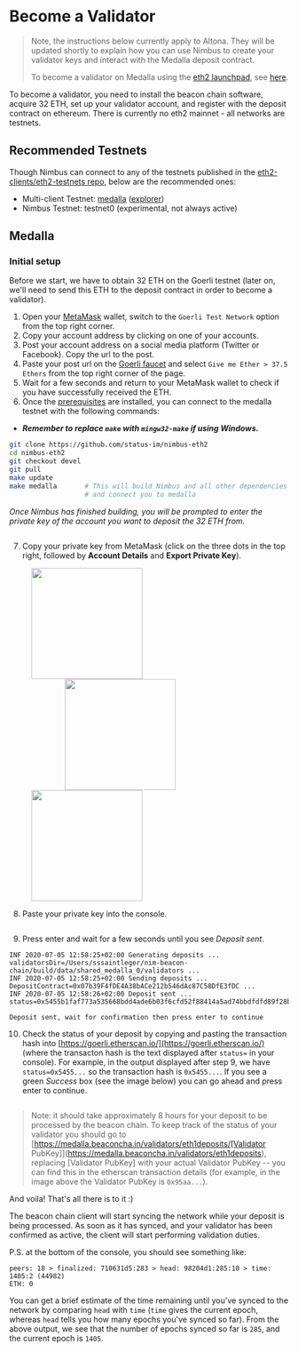 # Become a Validator

> Note, the instructions below currently apply to Altona. They will be updated shortly to explain how you can use Nimbus to create your validator keys and interact with the Medalla deposit contract.
>
> To become a validator on Medalla using the [eth2 launchpad](https://medalla.launchpad.ethereum.org/), see [here](./medalla.md).


To become a validator, you need to install the beacon chain software, acquire 32 ETH, set up your validator account, and register with the deposit contract on ethereum.
There is currently no eth2 mainnet - all networks are testnets.

## Recommended Testnets

Though Nimbus can connect to any of the testnets published in the [eth2-clients/eth2-testnets repo](https://github.com/eth2-clients/eth2-testnets/tree/master/nimbus), below are the recommended ones:

- Multi-client Testnet: [medalla](https://github.com/goerli/medalla) ([explorer](https://medalla.beaconcha.in))
- Nimbus Testnet: testnet0 (experimental, not always active)

## Medalla

### Initial setup

Before we start, we have to obtain 32 ETH on the Goerli testnet (later on, we'll need to send this ETH to the deposit contract in order to become a validator).

1. Open your [MetaMask](https://metamask.io/) wallet, switch to the `Goerli Test Network` option from the top right corner.
2. Copy your account address by clicking on one of your accounts.
3. Post your account address on a social media platform (Twitter or Facebook). Copy the url to the post.
4. Paste your post url on the [Goerli faucet](https://faucet.goerli.mudit.blog/) and select `Give me Ether > 37.5 Ethers` from the top right corner of the page.
5. Wait for a few seconds and return to your MetaMask wallet to check if you have successfully received the ETH.
6. Once the [prerequisites](./install.md) are installed, you can connect to the medalla testnet with the following commands: <br>

- **_Remember to replace `make` with `mingw32-make` if using Windows._**

```bash
git clone https://github.com/status-im/nimbus-eth2
cd nimbus-eth2
git checkout devel
git pull
make update
make medalla       # This will build Nimbus and all other dependencies
                   # and connect you to medalla
```

_Once Nimbus has finished building, you will be prompted to enter the private key of the account you want to deposit the 32 ETH from._


<img src="./img/connect_testnet.PNG" alt="" style="margin: 0 40 0 40"/>

7.  Copy your private key from MetaMask (click on the three dots in the top right, followed by **Account Details** and **Export Private Key**).



<img src="./img/metamask_export_private_1.png" alt="" width="200" style="margin: 0 40 0 40"/>


<img src="./img/metamask_export_private_2.png" alt="" width="200" style="padding-left: 60px; padding-right: 60px; margin: 0 40 0 40"/>


<img src="./img/metamask_export_private_3.png" alt="" width="200" style="margin: 0 40 0 40"/>

8. Paste your private key into the console.

<img src="./img/enter_private_key.PNG" alt="" style="margin: 0 40 0 40"/>


9. Press enter and wait for a few seconds until you see *Deposit sent*.

```
INF 2020-07-05 12:58:25+02:00 Generating deposits ... validatorsDir=/Users/sssaintleger/nim-beacon-chain/build/data/shared_medalla_0/validators ...
INF 2020-07-05 12:58:25+02:00 Sending deposits ... DepositContract=0x07b39F4fDE4A38bACe212b546dAc87C58DfE3fDC ...
INF 2020-07-05 12:58:26+02:00 Deposit sent ... status=0x5455b1faf773a535668bdd4ade6b03f6cfd52f88414a5ad74bbdfdfd89f28b86

Deposit sent, wait for confirmation then press enter to continue
```


10. Check the status of your deposit by copying and pasting the transaction hash into [https://goerli.etherscan.io/](https://goerli.etherscan.io/) (where the transacton hash is the text displayed after `status=` in your console). For example, in the output displayed after step 9,  we have `status=0x5455...` so the transaction hash is  `0x5455...`. If you see a green *Success* box (see the image below)  you can go ahead and press enter to continue.


<img src="./img/deposit-transaction-details.png" alt="" style="margin: 0 40 0 40"/>

> Note: it should take approximately 8 hours for your deposit to be processed by the beacon chain. To keep track of the status of your validator you should go to [https://medalla.beaconcha.in/validators/eth1deposits/[Validator PubKey]](https://medalla.beaconcha.in/validators/eth1deposits), replacing [Validator PubKey] with your actual Validator PubKey -- you can find this in the etherscan transaction details (for example, in the image above the Validator PubKey is  `0x95aa...`).

And voila! That's all there is to it :)

The beacon chain client will start syncing the network while your deposit is being processed. As soon as it has synced, and your validator has been confirmed as active, the client will start performing validation duties.


P.S.  at the bottom of the console, you should see something like:

```
peers: 18 > finalized: 710631d5:283 > head: 98204d1:285:10 > time: 1405:2 (44982)
ETH: 0
```

You can get a brief estimate of the time remaining until you've synced to the network by comparing `head` with `time` (`time` gives the current epoch, whereas `head` tells you how many epochs you've synced so far). From the above output, we see that the number of epochs synced so far is `285`, and the current epoch is `1405`.

